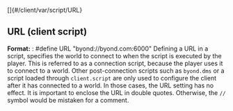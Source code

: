 []{#/client/var/script/URL}
  ## URL (client script)
  **Format:**
  :   #define URL \"byond://byond.com:6000\"
  Defining a URL in a script, specifies the world to connect to when the
  script is executed by the player. This is referred to as a connection
  script, because the player uses it to connect to a world. Other
  post-connection scripts such as `byond.dms` or a script loaded through
  `client.script` are only used to configure the client after it has
  connected to a world. In those cases, the URL setting has no effect.
  It is important to enclose the URL in double quotes. Otherwise, the `//`
  symbol would be mistaken for a comment.